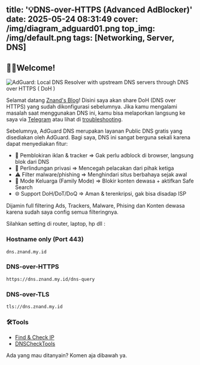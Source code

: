 title: '💡DNS-over-HTTPS (Advanced AdBlocker)'
date: 2025-05-24 08:31:49
cover: /img/diagram_adguard01.png
top_img: /img/default.png
tags: [Networking, Server, DNS]
---
## 👋🏻Welcome!

![AdGuard: Local DNS Resolver with upstream DNS servers through DNS over HTTPS ( DoH )](/img/diagram_adguard01.png)

Selamat datang [Znand's Blog](https://znand.my.id/)! Disini saya akan share DoH (DNS over HTTPS) yang sudah dikonfigurasi sebelumnya. Jika kamu mengalami masalah saat menggunakan DNS ini, kamu bisa melaporkan langsung ke saya via [Telegram](https://t.me/nandzie) atau lihat di [troubleshooting](https://adguard.com/en/support.html).

   Sebelumnya, AdGuard DNS merupakan layanan Public DNS gratis yang disediakan oleh AdGuard. Bagi saya, DNS ini sangat berguna sekali karena dapat menyediakan fitur:

- 🧱 Pemblokiran iklan & tracker =>	Gak perlu adblock di browser, langsung blok dari DNS
- 🔐 Perlindungan privasi	=> Mencegah pelacakan dari pihak ketiga
- ⚠️ Filter malware/phishing => Menghindari situs berbahaya sejak awal
- 🧒 Mode Keluarga (Family Mode) => Blokir konten dewasa + aktifkan Safe Search
- 🌐 Support DoH/DoT/DoQ => Aman & terenkripsi, gak bisa disadap ISP

Dijamin full filtering Ads, Trackers, Malware, Phising dan Konten dewasa karena sudah saya config semua filteringnya.

Silahkan setting di router, laptop, hp dll :

### Hostname only (Port 443)
```
dns.znand.my.id
```
### DNS-over-HTTPS
```
https://dns.znand.my.id/dns-query
```
### DNS-over-TLS                          
```
tls://dns.znand.my.id
```

### 🛠️Tools
- [Find & Check IP](https://whoer.net/)
- [DNSCheckTools](https://dnscheck.tools/)

Ada yang mau ditanyain? Komen aja dibawah ya.
